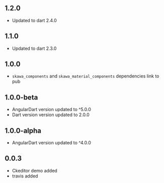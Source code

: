 ## 1.2.0

- Updated to dart 2.4.0 

## 1.1.0

- Updated to dart 2.3.0 

## 1.0.0

- `skawa_components` and `skawa_material_components` dependencies link to pub 

## 1.0.0-beta

- AngularDart version updated to ^5.0.0
- Dart version  version updated to 2.0.0

## 1.0.0-alpha

- AngularDart version updated to ^4.0.0

## 0.0.3

- Ckeditor demo added
- travis added
